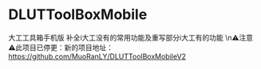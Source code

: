 # DLUTToolBoxMobile
大工工具箱手机版
补全i大工没有的常用功能及重写部分i大工有的功能
\n⚠注意⚠此项目已停更：新的项目地址：https://github.com/MuoRanLY/DLUTToolBoxMobileV2
